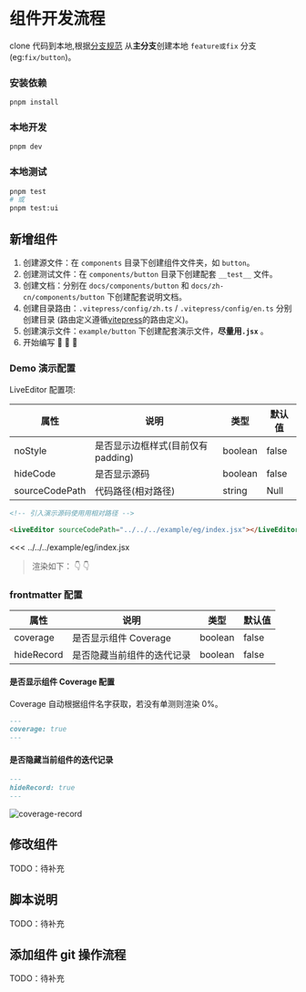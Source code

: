 # 组件开发流程

clone 代码到本地,根据[分支规范](./branch-organization) 从**主分支**创建本地 `feature或fix` 分支(eg:`fix/button`)。

### 安装依赖

```bash
pnpm install
```

### 本地开发

```bash
pnpm dev
```

### 本地测试

```bash
pnpm test
# 或
pnpm test:ui
```

## 新增组件

1. 创建源文件：在 `components` 目录下创建组件文件夹，如 `button`。
2. 创建测试文件：在 `components/button` 目录下创建配套 `__test__` 文件。
3. 创建文档：分别在 `docs/components/button` 和 `docs/zh-cn/components/button` 下创建配套说明文档。
4. 创建目录路由：`.vitepress/config/zh.ts` / `.vitepress/config/en.ts` 分别创建目录 (路由定义遵循[vitepress](https://vitepress.dev/guide/routing.html#routes)的路由定义)。
5. 创建演示文件：`example/button` 下创建配套演示文件，**尽量用`.jsx`** 。
6. 开始编写 :metal: :raised_hands: :open_hands:

### Demo 演示配置

LiveEditor 配置项:

| 属性           | 说明                              | 类型    | 默认值 |
| -------------- | --------------------------------- | ------- | ------ |
| noStyle        | 是否显示边框样式(目前仅有padding) | boolean | false  |
| hideCode       | 是否显示源码                      | boolean | false  |
| sourceCodePath | 代码路径(相对路径)                | string  | Null   |

```md
<!-- 引入演示源码使用用相对路径 -->

<LiveEditor sourceCodePath="../../../example/eg/index.jsx"></LiveEditor>
```

<<< ../../../example/eg/index.jsx

> 渲染如下： :point_down: :point_down:
> <LiveEditor sourceCodePath="../../../example/eg/index.jsx"></LiveEditor>

### frontmatter 配置

| 属性       | 说明                       | 类型    | 默认值 |
| ---------- | -------------------------- | ------- | ------ |
| coverage   | 是否显示组件 Coverage      | boolean | false  |
| hideRecord | 是否隐藏当前组件的迭代记录 | boolean | false  |

#### 是否显示组件 Coverage 配置

Coverage 自动根据组件名字获取，若没有单测则渲染 0%。

```md
---
coverage: true
---
```

#### 是否隐藏当前组件的迭代记录

```md
---
hideRecord: true
---
```

![coverage-record](/assets/images/coverage-record.png)

## 修改组件

TODO：待补充

## 脚本说明

TODO：待补充

## 添加组件 git 操作流程

TODO：待补充

